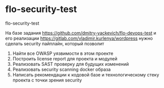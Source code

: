 # flo-security-test
flo-security-test

На базе задания https://github.com/dmitry-yackevich/flo-devops-test и его реализации https://gitlab.com/vladimir.kurlenya/wordpress нужно сделать security пайплайн, который позволит

1. Найти все OWASP уязвимости в этом проекте
2. Построить license report для проекта и модулей
3. Реализовать SAST проверку для будущих изменений
4. Реализовать security scanning docker образа 
4. Написать рекомендации к кодовой базе и технологическому стеку проекта с точки зрения security
